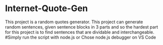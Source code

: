 # Internet-Quote-Gen
This project is a random quotes generator. This project can generate random sentences, given sentence blocks in 3 parts and so the hardest part for this project is to find sentences that are dividable and interchangeable. 
#Simply run the script with node.js or Chose node.js debugger on VS Code 
